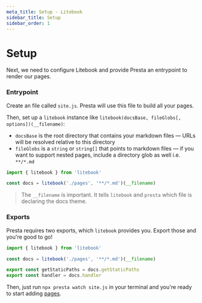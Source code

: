 ```yaml
---
meta_title: Setup - Litebook
sidebar_title: Setup
sidebar_order: 1
---
```


# Setup

Next, we need to configure Litebook and provide Presta an entrypoint to render our pages.

### Entrypoint

Create an file called `site.js`. Presta will use this file to build all your pages.

Then, set up a `litebook` instance like `litebook(docsBase, fileGlobs[, options])(__filename)`:

- `docsBase` is the root directory that contains your markdown files — URLs will
  be resolved relative to this directory
- `fileGlobs` is a `string` or `string[]` that points to markdown files — if you
  want to support nested pages, include a directory glob as well i.e.
  `**/*.md`

```javascript
import { litebook } from 'litebook'

const docs = litebook('./pages', '**/*.md')(__filename)
```

> The `__filename` is important. It tells `litebook` and `presta` which file is
> declaring the docs theme.

### Exports

Presta requires two exports, which `litebook` provides you. Export those
and you're good to go!

```javascript
import { litebook } from 'litebook'

const docs = litebook('./pages', '**/*.md')(__filename)

export const getStaticPaths = docs.getStaticPaths
export const handler = docs.handler
```

Then, just run `npx presta watch site.js` in your terminal and you're ready to
start adding [pages](/getting-started/pages).

